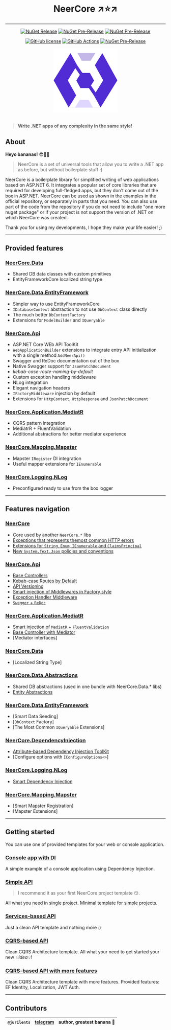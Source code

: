 <h1 align="center">NeerCore ↗⭐↗</h1>

--------------------------------

<div align="center">

[![NuGet Release](https://img.shields.io/nuget/v/NeerCore?label=Actual&logo=nuget&style=for-the-badge)](https://www.nuget.org/packages?q=NeerCore)
[![NuGet Pre-Release](https://img.shields.io/nuget/vpre/NeerCore?label=Latest&logo=nuget&style=for-the-badge)](https://www.nuget.org/packages?q=NeerCore)
[![NuGet Pre-Release](https://img.shields.io/nuget/dt/NeerCore.DependencyInjection?color=512bd4&style=for-the-badge)](https://www.nuget.org/packages/NeerCore.DependencyInjection)

[![GitHub license](https://img.shields.io/github/license/jurilents/NeerCore?color=512bd4&logo=github&style=flat-square)](https://github.com/jurilents/NeerCore/blob/master/LICENSE)
[![GitHub Actions](https://img.shields.io/endpoint.svg?url=https%3A%2F%2Factions-badge.atrox.dev%2Fatrox%2Fsync-dotenv%2Fbadge&label=publish&style=flat-square)](https://actions-badge.atrox.dev/jurilents/NeerCore/badge)
[![NuGet Pre-Release](https://img.shields.io/endpoint?color=2AABEE&label=telegram&style=flat-square&url=https%3A%2F%2Frunkit.io%2Fdamiankrawczyk%2Ftelegram-badge%2Fbranches%2Fmaster%3Furl%3Dhttps%3A%2F%2Ft.me%2Fdotnetme)](https://t.me/dotnetme)

</div>

<div align="center">
    <img src="favicon.png" alt="logo" height="200"/>
</div>

<br />

> **Write .NET apps of any complexity in the same style!**

## About

__Heyo bananas!__ 😎🍌🍌

> NeerCore is a set of universal tools that allow you to write a .NET app as before, but without boilerplate stuff :)

NeerCore is a boilerplate library for simplified writing of web applications based on ASP.NET 6. It integrates a popular
set of core libraries that are required for developing full-fledged apps, but they don't come out of the box in ASP.NET.
NeerCore can be used as shown in the examples in the official repository, or separately in parts that you need. You can
also use part of the code from the repository if you do not need to include "one more nuget package" or if your project
is not support the version of .NET on which NeerCore was created.

Thank you for using my developments, I hope they make your life easier! ;)

-----------------------------

## Provided features

### [NeerCore.Data](https://www.nuget.org/packages/NeerCore.Data)

- Shared DB data classes with custom primitives
- EntityFrameworkCore localized string type

### [NeerCore.Data.EntityFramework](https://www.nuget.org/packages/NeerCore.Data.EntityFramework)

- Simpler way to use EntityFrameworkCore
- `IDatabaseContext` abstraction to not use `DbContext` class directly
- The much better `DbContextFactory`
- Extensions for `ModelBuilder` and `IQueryable`

### [NeerCore.Api](https://www.nuget.org/packages/NeerCore.Api)

- ASP.NET Core WEb API ToolKit
- `WebApplicationBuilder` extensions to integrate entry API initialization with a single method `AddNeerApi()`
- Swagger and ReDoc documentation out of the box
- Native Swagger support for `JsonPatchDocument`
- _kebab-case-route-naming-by-default_
- Custom exception handling middleware
- NLog integration
- Elegant navigation headers
- `IFactoryMiddleware` injection by default
- Extensions for `HttpContext`, `HttpResponse` and `JsonPatchDocument`

### [NeerCore.Application.MediatR](https://www.nuget.org/packages/NeerCore.Application.MediatR)

- CQRS pattern integration
- MediatrR + FluentValidation
- Additional abstractions for better mediator experience

### [NeerCore.Mapping.Mapster](https://www.nuget.org/packages/NeerCore.Mapping.Mapster)

- Mapster `IRegister` DI integration
- Useful mapper extensions for `IEnumerable`

### [NeerCore.Logging.NLog](https://www.nuget.org/packages/NeerCore.Logging.NLog)

- Preconfigured ready to use from the box logger

-----------------------------

## Features navigation

### [NeerCore](https://www.nuget.org/packages/NeerCore)

- Core used by another `NeerCore.*` libs
- [Exceptions that represents themost common HTTP errors](https://github.com/jurilents/NeerCore/wiki/HTTP-Exceptions)
- [Extensions for `String`, `Enum`, `IEnumerable` and `ClaimsPrincipal`](https://github.com/jurilents/NeerCore/wiki/Extension-Methods)
- [New `System.Text.Json` policies and conventions](https://github.com/jurilents/NeerCore/wiki/JSON-Conventions-and-Policies)

### [NeerCore.Api](https://www.nuget.org/packages/NeerCore.Api)

- [Base Controllers](https://github.com/jurilents/NeerCore/wiki/Web-API-Controllers)
- [Kebab-case Routes by Default](https://github.com/jurilents/NeerCore/wiki/Web-API-Kebab-Case-Routes)
- [API Versioning](https://github.com/jurilents/NeerCore/wiki/Web-API-Versioning)
- [Smart injection of Middlewares in Factory style](https://github.com/jurilents/NeerCore/wiki/Web-API-Factory-Middlewares)
- [Exception Handler Middleware](https://github.com/jurilents/NeerCore/wiki/Web-API-Exception-Handler-Middleware)
- [`Swagger` + `ReDoc`](https://github.com/jurilents/NeerCore/wiki/Web-API-Swagger-and-ReDoc)

### [NeerCore.Application.MediatR](https://www.nuget.org/packages/NeerCore.Application.MediatR)

- [Smart injection of `MediatR` + `FluentValidation`]()
- [Base Controller with Mediator](https://github.com/jurilents/NeerCore/wiki/Web-API-Controllers)
- [Mediator interfaces]

### [NeerCore.Data](https://www.nuget.org/packages/NeerCore.Data)

- [Localized String Type]

### [NeerCore.Data.Abstractions](https://www.nuget.org/packages/NeerCore.Data.Abstractions)

- Shared DB abstractions (used in one bundle with NeerCore.Data.* libs)
- [Entity Abstractions]()

### [NeerCore.Data.EntityFramework](https://www.nuget.org/packages/NeerCore.Data.EntityFramework)

- [Smart Data Seeding]
- [`DbContext` Factory]
- [The Most Common `IQueryable` Extensions]

### [NeerCore.DependencyInjection](https://www.nuget.org/packages/NeerCore.DependencyInjection)

- [Attribute-based Dependency Injection ToolKit](https://github.com/jurilents/NeerCore/wiki/Smart-Dependency-Injection)
- [Configure options with `IConfigureOptions<>`]

### [NeerCore.Logging.NLog](https://www.nuget.org/packages/NeerCore.Logging.NLog)

- [Smart Dependency Injection](https://github.com/jurilents/NeerCore/wiki/Smart-Dependency-Injection)

### [NeerCore.Mapping.Mapster](https://www.nuget.org/packages/NeerCore.Mapping.Mapster)

- [Smart Mapster Registration]
- [Mapster Extensions]

-----------------------------

## Getting started

You can use one of provided templates for your web or console application.

### [Console app with DI](https://github.com/jurilents/NeerCore-Examples-ConsoleDependencyInjection)

A simple example of a console application using Dependency Injection.

### [Simple API](https://github.com/jurilents/NeerCore-Examples-SimpleApi)

> I recommend it as your first NeerCore project template 😏.

All what you need in single project. Minimal template for simple projects.

### [Services-based API](https://github.com/jurilents/NeerCore-Examples-ServiceBasedApi)

Just a clean API template and nothing more :)

### [CQRS-based API](https://github.com/jurilents/NeerCore-Examples-MediatorBasedApi)

Clean CQRS Architecture template. All what your need to get started your new  _💡idea💡_!

### [CQRS-based API with more features](https://github.com/jurilents/NeerCore-Examples-CompletedApi)

Clean CQRS Architecture template with more features. Provided features: EF Identity, Localization, JWT Auth.

-----------------------------

## Contributors

| `@jurilents` | [telegram](https://t.me/nocitats) | author, greatest banana 🍌 |
|--------------|-----------------------------------|----------------------------|
